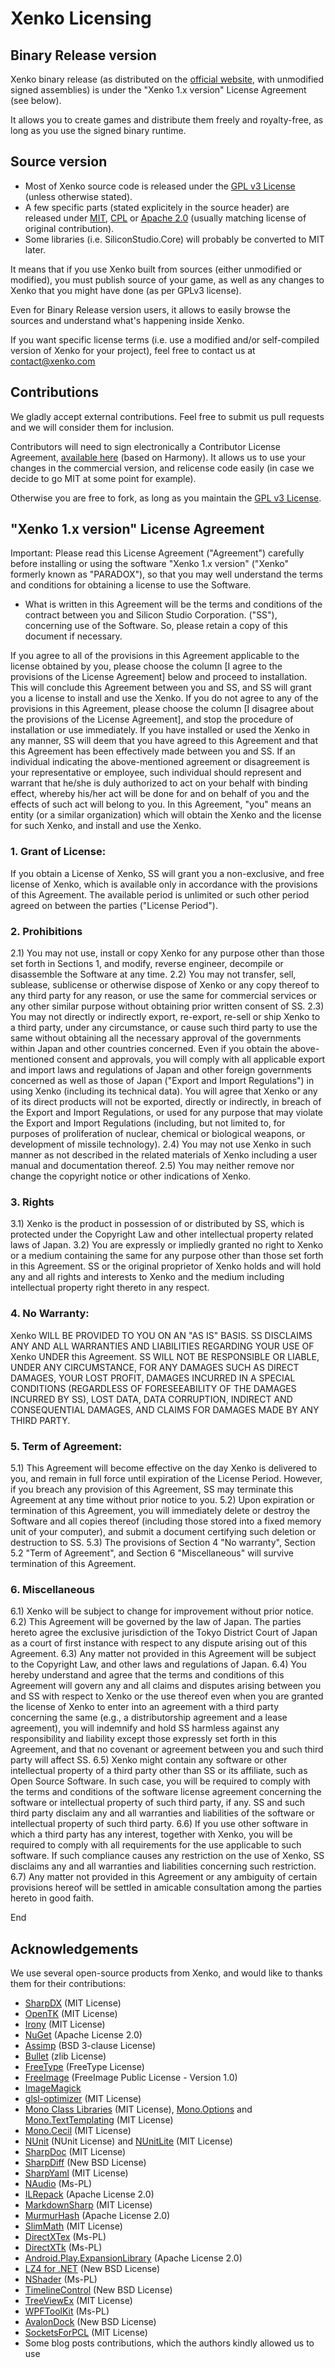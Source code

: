 Xenko Licensing
======

## Binary Release version

Xenko binary release (as distributed on the [official website](http://xenko.com), with unmodified signed assemblies) is under the "Xenko 1.x version" License Agreement (see below).

It allows you to create games and distribute them freely and royalty-free, as long as you use the signed binary runtime.

## Source version

* Most of Xenko source code is released under the [GPL v3 License](LICENSE.GPL3.md) (unless otherwise stated).
* A few specific parts (stated explicitely in the source header) are released under [MIT](http://opensource.org/licenses/MIT), [CPL](http://opensource.org/licenses/CPL)
  or [Apache 2.0](http://opensource.org/licenses/Apache-2.0) (usually matching license of original contribution).
* Some libraries (i.e. SiliconStudio.Core) will probably be converted to MIT later.

It means that if you use Xenko built from sources (either unmodified or modified), you must publish source of your game,
as well as any changes to Xenko that you might have done (as per GPLv3 license).

Even for Binary Release version users, it allows to easily browse the sources and understand what's happening inside Xenko.

If you want specific license terms (i.e. use a modified and/or self-compiled version of Xenko for your project),
feel free to contact us at contact@xenko.com

## Contributions

We gladly accept external contributions. Feel free to submit us pull requests and we will consider them for inclusion.

Contributors will need to sign electronically a Contributor License Agreement, [available here](doc/ContributorLicenseAgreement.md) (based on Harmony).
It allows us to use your changes in the commercial version, and relicense code easily (in case we decide to go MIT at some point for example).

Otherwise you are free to fork, as long as you maintain the [GPL v3 License](LICENSE.GPL3.md).

## "Xenko 1.x version" License Agreement

Important: Please read this License Agreement ("Agreement") carefully before installing or using the software "Xenko 1.x version" ("Xenko" formerly known as "PARADOX"), so that you may well understand the terms and conditions for obtaining a license to use the Software.
 * What is written in this Agreement will be the terms and conditions of the contract between you and Silicon Studio Corporation. ("SS"), concerning use of the Software. So, please retain a copy of this document if necessary.

If you agree to all of the provisions in this Agreement applicable to the license obtained by you, please choose the column [I agree to the provisions of the License Agreement] below and proceed to installation. This will conclude this Agreement between you and SS, and SS will grant you a license to install and use the Xenko.
 If you do not agree to any of the provisions in this Agreement, please choose the column [I disagree about the provisions of the License Agreement], and stop the procedure of installation or use immediately.
 If you have installed or used the Xenko in any manner, SS will deem that you have agreed to this Agreement and that this Agreement has been effectively made between you and SS. If an individual indicating the above-mentioned agreement or disagreement is your representative or employee, such individual should represent and warrant that he/she is duly authorized to act on your behalf with binding effect, whereby his/her act will be done for and on behalf of you and the effects of such act will belong to you.
 In this Agreement, "you" means an entity (or a similar organization) which will obtain the Xenko and the license for such Xenko, and install and use the Xenko.

### 1. Grant of License:

If you obtain a License of Xenko, SS will grant you a non-exclusive, and free license of Xenko, which is available only in accordance with the provisions of this Agreement. The available period is unlimited or such other period agreed on between the parties ("License Period").

### 2. Prohibitions

 2.1) You may not use, install or copy Xenko for any purpose other than those set forth in Sections 1, and modify, reverse engineer, decompile or disassemble the Software at any time.
 2.2) You may not transfer, sell, sublease, sublicense or otherwise dispose of Xenko or any copy thereof to any third party for any reason, or use the same for commercial services or any other similar purpose without obtaining prior written consent of SS.
 2.3) You may not directly or indirectly export, re-export, re-sell or ship Xenko to a third party, under any circumstance, or cause such third party to use the same without obtaining all the necessary approval of the governments within Japan and other countries concerned. Even if you obtain the above-mentioned consent and approvals, you will comply with all applicable export and import laws and regulations of Japan and other foreign governments concerned as well as those of Japan ("Export and Import Regulations") in using Xenko (including its technical data). You will agree that Xenko or any of its direct products will not be exported, directly or indirectly, in breach of the Export and Import Regulations, or used for any purpose that may violate the Export and Import Regulations (including, but not limited to, for purposes of proliferation of nuclear, chemical or biological weapons, or development of missile technology).
 2.4) You may not use Xenko in such manner as not described in the related materials of Xenko including a user manual and documentation thereof.
 2.5) You may neither remove nor change the copyright notice or other indications of Xenko.

### 3. Rights

 3.1) Xenko is the product in possession of or distributed by SS, which is protected under the Copyright Law and other intellectual property related laws of Japan.
 3.2) You are expressly or impliedly granted no right to Xenko or a medium containing the same for any purpose other than those set forth in this Agreement. SS or the original proprietor of Xenko holds and will hold any and all rights and interests to Xenko and the medium including intellectual property right thereto in any respect. 

### 4. No Warranty:

Xenko WILL BE PROVIDED TO YOU ON AN "AS IS" BASIS. SS DISCLAIMS ANY AND ALL WARRANTIES AND LIABILITIES REGARDING YOUR USE OF Xenko UNDER this Agreement. SS WILL NOT BE RESPONSIBLE OR LIABLE, UNDER ANY CIRCUMSTANCE, FOR ANY DAMAGES SUCH AS DIRECT DAMAGES, YOUR LOST PROFIT, DAMAGES INCURRED IN A SPECIAL CONDITIONS (REGARDLESS OF FORESEEABILITY OF THE DAMAGES INCURRED BY SS), LOST DATA, DATA CORRUPTION, INDIRECT AND CONSEQUENTIAL DAMAGES, AND CLAIMS FOR DAMAGES MADE BY ANY THIRD PARTY.

### 5. Term of Agreement:

 5.1) This Agreement will become effective on the day Xenko is delivered to you, and remain in full force until expiration of the License Period. However, if you breach any provision of this Agreement, SS may terminate this Agreement at any time without prior notice to you.
 5.2) Upon expiration or termination of this Agreement, you will immediately delete or destroy the Software and all copies thereof (including those stored into a fixed memory unit of your computer), and submit a document certifying such deletion or destruction to SS.
 5.3) The provisions of Section 4 "No warranty", Section 5.2 "Term of Agreement", and Section 6 "Miscellaneous" will survive termination of this Agreement.

### 6. Miscellaneous

 6.1) Xenko will be subject to change for improvement without prior notice.
 6.2) This Agreement will be governed by the law of Japan. The parties hereto agree the exclusive jurisdiction of the Tokyo District Court of Japan as a court of first instance with respect to any dispute arising out of this Agreement.
 6.3) Any matter not provided in this Agreement will be subject to the Copyright Law, and other laws and regulations of Japan.
 6.4) You hereby understand and agree that the terms and conditions of this Agreement will govern any and all claims and disputes arising between you and SS with respect to Xenko or the use thereof even when you are granted the license of Xenko to enter into an agreement with a third party concerning the same (e.g., a distributorship agreement and a lease agreement), you will indemnify and hold SS harmless against any responsibility and liability except those expressly set forth in this Agreement, and that no covenant or agreement between you and such third party will affect SS.
 6.5) Xenko might contain any software or other intellectual property of a third party other than SS or its affiliate, such as Open Source Software. In such case, you will be required to comply with the terms and conditions of the software license agreement concerning the software or intellectual property of such third party, if any. SS and such third party disclaim any and all warranties and liabilities of the software or intellectual property of such third party.
 6.6) If you use other software in which a third party has any interest, together with Xenko, you will be required to comply with all requirements for the use applicable to such software. If such compliance causes any restriction on the use of Xenko, SS disclaims any and all warranties and liabilities concerning such restriction.
 6.7) Any matter not provided in this Agreement or any ambiguity of certain provisions hereof will be settled in amicable consultation among the parties hereto in good faith.

End

## Acknowledgements

We use several open-source products from Xenko, and would like to thanks them for their contributions:

* [SharpDX](http://sharpdx.org/) (MIT License)
* [OpenTK](http://www.opentk.com/) (MIT License)
* [Irony](https://irony.codeplex.com/) (MIT License)
* [NuGet](https://nuget.codeplex.com/) (Apache License 2.0)
* [Assimp](http://assimp.sourceforge.net/) (BSD 3-clause License)
* [Bullet](http://bulletphysics.org/) (zlib License)
* [FreeType](http://www.freetype.org/) (FreeType License)
* [FreeImage](http://freeimage.sourceforge.net/) (FreeImage Public License - Version 1.0)
* [ImageMagick](http://www.imagemagick.org/)
* [glsl-optimizer](https://github.com/aras-p/glsl-optimizer) (MIT License)
* [Mono Class Libraries](https://github.com/mono/mono/tree/master/mcs/class) (MIT License), [Mono.Options](http://www.mono-project.com/) and [Mono.TextTemplating](https://github.com/mono/monodevelop/tree/master/main/src/addins/TextTemplating/Mono.TextTemplating/Mono.TextTemplating) (MIT License)
* [Mono.Cecil](https://github.com/jbevain/cecil) (MIT License)
* [NUnit](http://www.nunit.org/) (NUnit License) and [NUnitLite](http://nunitlite.org/) (MIT License)
* [SharpDoc](https://github.com/xoofx/SharpDoc) (MIT License)
* [SharpDiff](https://github.com/xoofx/SharpDiff) (New BSD License)
* [SharpYaml](https://github.com/xoofx/SharpYaml) (MIT License)
* [NAudio](http://naudio.codeplex.com/) (Ms-PL)
* [ILRepack](https://github.com/gluck/il-repack) (Apache License 2.0)
* [MarkdownSharp](https://code.google.com/p/markdownsharp/) (MIT License)
* [MurmurHash](https://github.com/darrenkopp/murmurhash-net) (Apache License 2.0)
* [SlimMath](https://code.google.com/p/slimmath/) (MIT License)
* [DirectXTex](http://directxtex.codeplex.com) (Ms-PL)
* [DirectXTk](https://directxtk.codeplex.com/) (Ms-PL)
* [Android.Play.ExpansionLibrary](https://github.com/mattleibow/Android.Play.ExpansionLibrary) (Apache License 2.0)
* [LZ4 for .NET](http://lz4net.codeplex.com/) (New BSD License)
* [NShader](http://nshader.codeplex.com/) (Ms-PL)
* [TimelineControl](http://timelinecontrol.codeplex.com/) (New BSD License)
* [TreeViewEx](http://treeviewex.codeplex.com/) (MIT License)
* [WPFToolKit](http://wpftoolkit.codeplex.com/) (Ms-PL)
* [AvalonDock](https://avalondock.codeplex.com/) (New BSD License)
* [SocketsForPCL](https://github.com/rdavisau/sockets-for-pcl) (MIT License)
* Some blog posts contributions, which the authors kindly allowed us to use